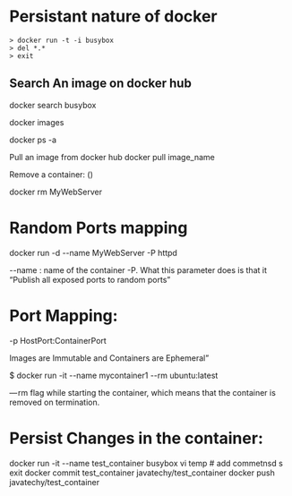 

#  Persistant nature of docker
```
> docker run -t -i busybox
> del *.*
> exit
```

## Search An image on docker hub

docker search busybox

docker images

docker ps -a


Pull an image from docker hub
docker pull image_name

Remove a container: ()

docker rm MyWebServer


# Random Ports mapping

docker run -d --name MyWebServer -P httpd

--name :  name of the container
-P. What this parameter does is that it “Publish all exposed ports to random ports”

# Port Mapping: 

-p HostPort:ContainerPort
 
 
 Images are Immutable and Containers are Ephemeral”
 
 
 $ docker run -it --name mycontainer1 --rm ubuntu:latest
 
 — rm flag while starting the container, which means that the container is removed on termination.
 
 
 
 # Persist Changes in the container:
 
 docker run -it --name test_container busybox
	vi temp
	# add commetnsd s 
	exit 
	docker commit test_container javatechy/test_container
	docker push javatechy/test_container
	
